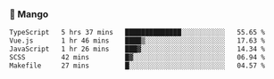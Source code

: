 ### 🥭 Mango

<!--START_SECTION:waka-->

```txt
TypeScript   5 hrs 37 mins   ██████████████░░░░░░░░░░░   55.65 %
Vue.js       1 hr 46 mins    ████▒░░░░░░░░░░░░░░░░░░░░   17.63 %
JavaScript   1 hr 26 mins    ███▓░░░░░░░░░░░░░░░░░░░░░   14.34 %
SCSS         42 mins         █▓░░░░░░░░░░░░░░░░░░░░░░░   06.94 %
Makefile     27 mins         █░░░░░░░░░░░░░░░░░░░░░░░░   04.57 %
```

<!--END_SECTION:waka-->
